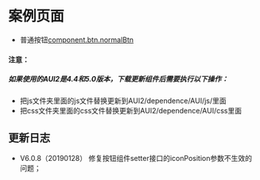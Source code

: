 # 案例页面 
 - 普通按钮[component.btn.normalBtn](https://pc.awebide.com/#/normalBtn/Demo/Foundation/normalBtn?title=%E6%99%AE%E9%80%9A%E6%8C%89%E9%92%AE&pageId=normalBtn)

#### 注意：
##### 如果使用的AUI2是4.4和5.0版本，下载更新组件后需要执行以下操作：
- 把js文件夹里面的js文件替换更新到AUI2/dependence/AUI/js/里面
- 把css文件夹里面的css文件替换更新到AUI2/dependence/AUI/css里面

<!--日志 Start-->
## 更新日志
- V6.0.8（20190128） 修复按钮组件setter接口的iconPosition参数不生效的问题；
<!--日志 End-->
